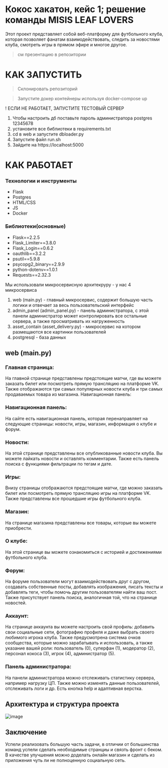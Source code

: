 # Кокос хакатон, кейс 1; решение команды MISIS LEAF LOVERS

Этот проект представляет собой веб-платформу для футбольного клуба, которая позволяет фанатам взаимодействовать, следить за новостями клуба, смотреть игры в прямом эфире и многое другое.

> см презентацию в репозитории


# КАК ЗАПУСТИТЬ

> Склонировать репозиторий

> Запустите докер контейнеры используя docker-compose up 

! ЕСЛИ НЕ РАБОТАЕТ, ЗАПУСТИТЕ ТЕСТОВЫЙ СЕРВЕР 

1. Чтобы настроить дб поставьте пароль администратора postgres 12345678
2. установите все библиотеки в requirements.txt
3. cd в web и запустите dbloader.py
4. Запустите файл run.sh
5. Зайдите на https://localhost:5000

# КАК РАБОТАЕТ
### Технологии и инструменты
- Flask
- Postgres
- HTML/CSS
- JS
- Docker

### Библиотеки(основные)
- Flask==2.2.5
- Flask_Limiter==3.8.0
- Flask_Login==0.6.2
- oauthlib==3.2.2
- psutil==5.9.8
- psycopg2_binary==2.9.9
- python-dotenv==1.0.1
- Requests==2.32.3

Мы использовали микросервисную архитекруру - у нас 4 микросервиса

1. web (main.py) - главный микросервис, содержит большую часть логики и отвечает за весь пользовательский интерфейс
2. admin_panel (admin_panel.py) - панель администратора, с этой панели администратор может контролировать все остальные сервера, а также просматривать их нагруженность
3. asset_contain (asset_delivery.py) - микросервис на котором размещаются все картинки пользователей
4. postgresql - база данных

## web (main.py)
### Главная страница:

На главной странице представлены предстоящие матчи, где вы можете заказать билет или посмотреть прямую трансляцию на платформе VK.
Также отображаются три самых популярных новости клуба и три самых продаваемых товара из магазина.
Навигационная панель:

### Навигационная панель:

На сайте есть навигационная панель, которая перенаправляет на следующие страницы: новости, игры, магазин, информация о клубе и форум.

### Новости:

На этой странице представлены все опубликованные новости клуба.
Вы можете лайкать новости и оставлять комментарии.
Также есть панель поиска с функциями фильтрации по тегам и дате.

### Игры:

Внизу страницы отображаются предстоящие матчи, где можно заказать билет или посмотреть прямую трансляцию игры на платформе VK.
Также представлены все прошедшие игры футбольного клуба.

### Магазин:

На странице магазина представлены все товары, которые вы можете приобрести.

### О клубе:

На этой странице вы можете ознакомиться с историей и достижениями футбольного клуба.

### Форум:

На форуме пользователи могут взаимодействовать друг с другом, создавать собственные посты, добавлять изображения, писать тексты и добавлять теги, чтобы помочь другим пользователям найти ваш пост.
Также присутствует панель поиска, аналогичная той, что на странице новостей.

### Аккаунт:

На странице аккаунта вы можете настроить свой профиль: добавить свои социальные сети, фотографию профиля и даже выбрать своего любимого игрока клуба.
Также предусмотрена система очков сообщества, которые можно зарабатывать и использовать, а также указание вашей роли: пользователь (0), суперфан (1), модератор (2), персонал кокоса (3), игрок (4), администратор (5).

### Панель администратора:

На панели администратора можно отслеживать статистику сервера, например нагрузку ЦП. Также можно изменять данные пользователей, отслеживать логи и др. Есть кнопка help и адаптивная верстка.

## Архитектура и структура проекта
![image](https://github.com/user-attachments/assets/5aaef16b-9439-48e6-94e5-cc294d44c71b)

## Заключение
Успели реализовать большую часть задачи, в отличии от большинства команд успели сделать необходимые странциы и связть фронт с беком. В качестве улучшения можно доделать онлайн магазин и сделать из приложения чуть ли не полноценную социальную сеть.
